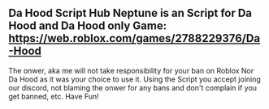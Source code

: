 Da Hood Script Hub Neptune is an Script for Da Hood and Da Hood only
Game:
https://web.roblox.com/games/2788229376/Da-Hood
--------------------------------------------------------------------------

The onwer, aka me will not take responsibility for your ban on Roblox Nor Da Hood as it was your choice to use it.
Using the Script you accept joining our discord, not blaming the onwer for any bans and don't complain if you get banned, etc.
Have Fun!
